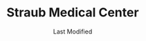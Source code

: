 ---
layout: location-page
date: Last Modified
description: "Local COVID-19 testing is available at Straub Medical Center in Honolulu, Hawaii, USA."
permalink: "locations/hawaii/honolulu/straub-medical-center-1/"
tags:
  - locations
  - hawaii
title: Straub Medical Center
uniqueName: straub-medical-center-1
state: Hawaii
stateAbbr: HI
hood: "Honolulu"
address: "888 S King St"
city: "Honolulu"
zip: "96813"
zipsNearby: "96701 96861 96706 96712 96717 96801 96802 96803 96804 96805 96806 96807 96808 96809 96810 96811 96812 96813 96814 96815 96816 96817 96818 96819 96820 96821 96822 96823 96824 96825 96826 96828 96830 96836 96837 96838 96839 96840 96841 96843 96844 96846 96847 96848 96849 96850 96853 96858 96859 96860 96898 96729 96730 96731 96734 96863 96742 96744 96748 96757 96759 96762 96770 96782 96786 96789 96854 96857 96791 96792 96795 96707 96709 96797 96827 96835" 
mapUrl: "http://maps.apple.com/?q=Straub+Medical+Center&address=888+S+King+St,Honolulu,Hawaii,96813"
locationType: Drive-thru
phone: "808-462-5430"
website: "https://www.hawaiipacifichealth.org/hph-covid-19-updates/covid-19-testing/"
onlineBooking: undefined
closed: undefined
closedUpdate: June 30th, 2020
notes: "Requires phone screen."
days: Weekdays
hours: 8AM-5PM
altDays: Weekends
altHours: 10AM-3PM
ctaMessage: Learn more
ctaUrl: "https://www.hawaiipacifichealth.org/hph-covid-19-updates/covid-19-testing/"
---